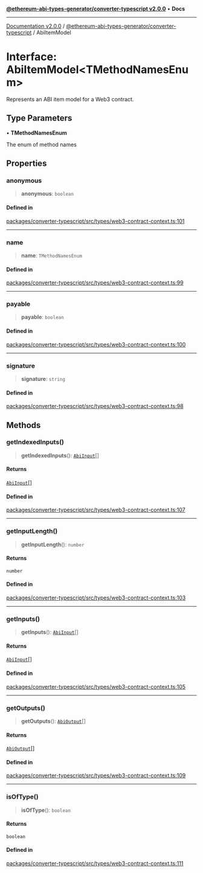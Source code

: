 [**@ethereum-abi-types-generator/converter-typescript v2.0.0**](../README.md) • **Docs**

***

[Documentation v2.0.0](../../../packages.md) / [@ethereum-abi-types-generator/converter-typescript](../README.md) / AbiItemModel

# Interface: AbiItemModel\<TMethodNamesEnum\>

Represents an ABI item model for a Web3 contract.

## Type Parameters

• **TMethodNamesEnum**

The enum of method names

## Properties

### anonymous

> **anonymous**: `boolean`

#### Defined in

[packages/converter-typescript/src/types/web3-contract-context.ts:101](https://github.com/niZmosis/ethereum-abi-types-generator/blob/8be0c174f1ad191b06c4413881733fc6912573c5/packages/converter-typescript/src/types/web3-contract-context.ts#L101)

***

### name

> **name**: `TMethodNamesEnum`

#### Defined in

[packages/converter-typescript/src/types/web3-contract-context.ts:99](https://github.com/niZmosis/ethereum-abi-types-generator/blob/8be0c174f1ad191b06c4413881733fc6912573c5/packages/converter-typescript/src/types/web3-contract-context.ts#L99)

***

### payable

> **payable**: `boolean`

#### Defined in

[packages/converter-typescript/src/types/web3-contract-context.ts:100](https://github.com/niZmosis/ethereum-abi-types-generator/blob/8be0c174f1ad191b06c4413881733fc6912573c5/packages/converter-typescript/src/types/web3-contract-context.ts#L100)

***

### signature

> **signature**: `string`

#### Defined in

[packages/converter-typescript/src/types/web3-contract-context.ts:98](https://github.com/niZmosis/ethereum-abi-types-generator/blob/8be0c174f1ad191b06c4413881733fc6912573c5/packages/converter-typescript/src/types/web3-contract-context.ts#L98)

## Methods

### getIndexedInputs()

> **getIndexedInputs**(): [`AbiInput`](../../types/type-aliases/AbiInput.md)[]

#### Returns

[`AbiInput`](../../types/type-aliases/AbiInput.md)[]

#### Defined in

[packages/converter-typescript/src/types/web3-contract-context.ts:107](https://github.com/niZmosis/ethereum-abi-types-generator/blob/8be0c174f1ad191b06c4413881733fc6912573c5/packages/converter-typescript/src/types/web3-contract-context.ts#L107)

***

### getInputLength()

> **getInputLength**(): `number`

#### Returns

`number`

#### Defined in

[packages/converter-typescript/src/types/web3-contract-context.ts:103](https://github.com/niZmosis/ethereum-abi-types-generator/blob/8be0c174f1ad191b06c4413881733fc6912573c5/packages/converter-typescript/src/types/web3-contract-context.ts#L103)

***

### getInputs()

> **getInputs**(): [`AbiInput`](../../types/type-aliases/AbiInput.md)[]

#### Returns

[`AbiInput`](../../types/type-aliases/AbiInput.md)[]

#### Defined in

[packages/converter-typescript/src/types/web3-contract-context.ts:105](https://github.com/niZmosis/ethereum-abi-types-generator/blob/8be0c174f1ad191b06c4413881733fc6912573c5/packages/converter-typescript/src/types/web3-contract-context.ts#L105)

***

### getOutputs()

> **getOutputs**(): [`AbiOutput`](../../types/type-aliases/AbiOutput.md)[]

#### Returns

[`AbiOutput`](../../types/type-aliases/AbiOutput.md)[]

#### Defined in

[packages/converter-typescript/src/types/web3-contract-context.ts:109](https://github.com/niZmosis/ethereum-abi-types-generator/blob/8be0c174f1ad191b06c4413881733fc6912573c5/packages/converter-typescript/src/types/web3-contract-context.ts#L109)

***

### isOfType()

> **isOfType**(): `boolean`

#### Returns

`boolean`

#### Defined in

[packages/converter-typescript/src/types/web3-contract-context.ts:111](https://github.com/niZmosis/ethereum-abi-types-generator/blob/8be0c174f1ad191b06c4413881733fc6912573c5/packages/converter-typescript/src/types/web3-contract-context.ts#L111)
